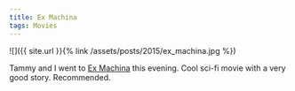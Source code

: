 ```yaml
---
title: Ex Machina
tags: Movies
---
```


![]({{ site.url }}{% link /assets/posts/2015/ex_machina.jpg %})

Tammy and I went to [Ex Machina](http://www.imdb.com/title/tt0470752/) this evening. Cool sci-fi movie with a very good story. Recommended.
